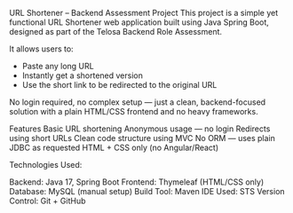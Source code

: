 URL Shortener – Backend Assessment Project
This project is a simple yet functional URL Shortener web application built using Java Spring Boot, designed as part of the Telosa Backend Role Assessment.

It allows users to:
- Paste any long URL
- Instantly get a shortened version
- Use the short link to be redirected to the original URL

No login required, no complex setup — just a clean, backend-focused solution with a plain HTML/CSS frontend and no heavy frameworks.

Features
Basic URL shortening
Anonymous usage — no login
Redirects using short URLs
Clean code structure using MVC
No ORM — uses plain JDBC as requested
HTML + CSS only (no Angular/React)

Technologies Used:

Backend: Java 17, Spring Boot
Frontend: Thymeleaf (HTML/CSS only)
Database: MySQL (manual setup)
Build Tool: Maven
IDE Used: STS
Version Control: Git + GitHub
